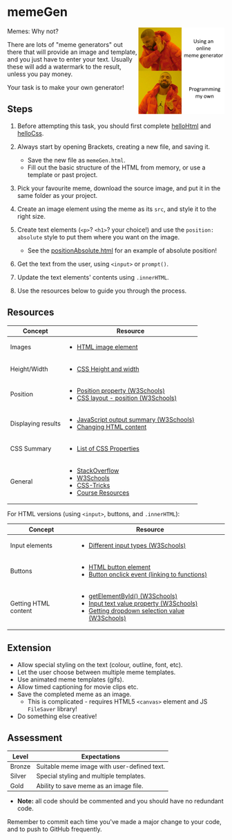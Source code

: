 # memeGen

<img width="200px" src="drake-meme.jpg" align="right">

Memes: Why not?

There are lots of "meme generators" out there that will provide an image and template, and you just have to enter your text.
Usually these will add a watermark to the result, unless you pay money.

Your task is to make your own generator!

## Steps

1. Before attempting this task, you should first complete [helloHtml](../2_helloHtml/) and [helloCss](../3_helloCss/).

2. Always start by opening Brackets, creating a new file, and saving it.

    - Save the new file as `memeGen.html`.
    - Fill out the basic structure of the HTML from memory, or use a template or past project.

3. Pick your favourite meme, download the source image, and put it in the same folder as your project.

4. Create an image element using the meme as its `src`, and style it to the right size.

5. Create text elements (`<p>`? `<h1>`? your choice!) and use the `position: absolute` style to put them where you want on the image.

    - See the [positionAbsolute.html](./positionAbsolute.html) for an example of absolute position!

6. Get the text from the user, using `<input>` or `prompt()`.

7. Update the text elements' contents using `.innerHTML`.

8. Use the resources below to guide you through the process.


## Resources

| Concept              | Resource |
|----------------------|----------|
| Images      | <ul><li>[HTML image element](https://www.w3schools.com/tags/tag_img.asp)</li></ul> |
| Height/Width  | <ul><li>[CSS Height and width](https://www.w3schools.com/css/css_dimension.asp)</li></ul> |
| Position      | <ul><li>[Position property (W3Schools)](https://www.w3schools.com/cssref/pr_class_position.asp)</li><li>[CSS layout - position (W3Schools)](https://www.w3schools.com/css/css_positioning.asp)</li></ul> |
| Displaying results   | <ul><li>[JavaScript output summary (W3Schools)](https://www.w3schools.com/js/js_output.asp)</li><li>[Changing HTML content](https://www.w3schools.com/js/js_htmldom_html.asp)</li></ul> |
| CSS Summary   | <ul><li>[List of CSS Properties](https://www.w3schools.com/cssref/)</li></ul> |
| General     | <ul><li>[StackOverflow](https://stackoverflow.com/)</li><li>[W3Schools](https://www.w3schools.com/)</li><li>[CSS-Tricks](https://css-tricks.com/)</li><li>[Course Resources](/resources/)</li></ul> |

For HTML versions (using `<input>`, buttons, and `.innerHTML`):

| Concept              | Resource |
|----------------------|----------|
| Input elements | <ul><li>[Different input types (W3Schools)](https://www.w3schools.com/tags/att_input_type.asp)</li></ul> |
| Buttons     | <ul><li>[HTML button element](https://www.w3schools.com/tags/tag_button.asp)</li><li>[Button onclick event (linking to functions)](https://www.w3schools.com/jsref/event_onclick.asp)</li></ul> |
| Getting HTML content | <ul><li>[getElementById() (W3Schools)](https://www.w3schools.com/jsref/met_document_getelementbyid.asp)</li><li>[Input text value property (W3Schools)](https://www.w3schools.com/jsref/prop_text_value.asp)</li><li>[Getting dropdown selection value (W3Schools)](https://www.w3schools.com/jsref/prop_select_value.asp)</li></ul> |

## Extension

- Allow special styling on the text (colour, outline, font, etc).
- Let the user choose between multiple meme templates.
- Use animated meme templates (gifs).
- Allow timed captioning for movie clips etc.
- Save the completed meme as an image.
    - This is complicated - requires HTML5 `<canvas>` element and JS `FileSaver` library!
- Do something else creative!

## Assessment

| Level  | Expectations |
|--------|--------------|
| Bronze | Suitable meme image with user-defined text. |
| Silver | Special styling and multiple templates. |
| Gold   | Ability to save meme as an image file. |

- **Note:** all code should be commented and you should have no redundant code.

Remember to commit each time you've made a major change to your code, and to push to GitHub frequently.
